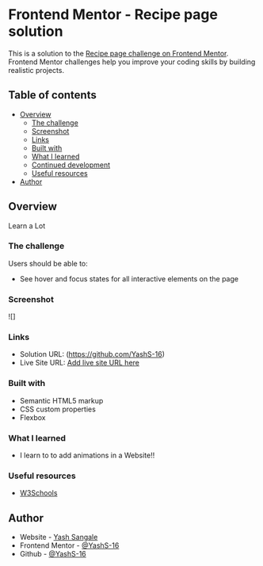 # Frontend Mentor - Recipe page solution

This is a solution to the [Recipe page challenge on Frontend Mentor](https://www.frontendmentor.io/challenges/blog-preview-card-ckPaj01IcS). Frontend Mentor challenges help you improve your coding skills by building realistic projects. 

## Table of contents

- [Overview](#overview)
  - [The challenge](#the-challenge)
  - [Screenshot](#screenshot)
  - [Links](#links)
  - [Built with](#built-with)
  - [What I learned](#what-i-learned)
  - [Continued development](#continued-development)
  - [Useful resources](#useful-resources)
- [Author](#author)

## Overview
  Learn a Lot

### The challenge

Users should be able to:

- See hover and focus states for all interactive elements on the page

### Screenshot

![]

### Links

- Solution URL: (https://github.com/YashS-16)
- Live Site URL: [Add live site URL here](https://your-live-site-url.com)

### Built with

- Semantic HTML5 markup
- CSS custom properties
- Flexbox

### What I learned
- I learn to to add animations in a Website!!

### Useful resources
- [W3Schools](https://www.w3schools.com/)

## Author

- Website - [Yash Sangale](https://www.your-site.com)
- Frontend Mentor - [@YashS-16](https://www.frontendmentor.io/profile/yourusername)
- Github - [@YashS-16](https://github.com/YashS-16)
